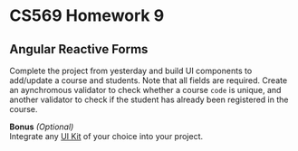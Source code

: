 # CS569 Homework 9
## Angular Reactive Forms
Complete the project from yesterday and build UI components to add/update a course and students. Note that all fields are required. Create an aynchromous validator to check whether a course `code` is unique, and another validator to check if the student has already been registered in the course.

**Bonus** *(Optional)*  
Integrate any [UI Kit](https://angular.io/resources?category=development) of your choice into your project.
